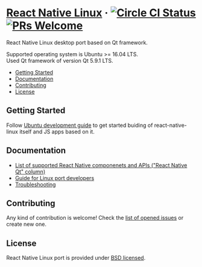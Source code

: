 # [React Native Linux](https://github.com/status-im/react-native-linux) &middot; [![Circle CI Status](https://circleci.com/gh/status-im/react-native-linux.svg?style=shield)](https://circleci.com/gh/facebook/react-native) [![PRs Welcome](https://img.shields.io/badge/PRs-welcome-brightgreen.svg)](CONTRIBUTING.md#pull-requests)

React Native Linux desktop port based on Qt framework.

Supported operating system is Ubuntu >= 16.04 LTS.  
Used Qt framework of version Qt 5.9.1 LTS.

- [Getting Started](#getting-started)
- [Documentation](#documentation)
- [Contributing](#contributing)
- [License](#license)

## Getting Started

Follow [Ubuntu development guide](https://github.com/status-im/react-native-linux/blob/react-native-qt/README-ubuntu.md) to get started buiding of react-native-linux itself and JS apps based on it.

## Documentation

- [List of supported React Native componenets and APIs ("React Native Qt" column)](https://github.com/status-im/react-native-linux/blob/react-native-qt/docs/ReactQt/ComponentsSupport.md)
- [Guide for Linux port developers](https://github.com/status-im/react-native-linux/blob/react-native-qt/Development-linux.md)
- [Troubleshooting](https://github.com/status-im/react-native-linux/blob/react-native-qt/docs/ReactQt/Troubleshooting.md)

## Contributing

Any kind of contribution is welcome! Check the [list of opened issues](https://github.com/status-im/react-native-linux/issues) or create new one.

## License

React Native Linux port is provided under [BSD licensed](./LICENSE).
